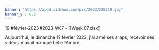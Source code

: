 ```yaml
---
banner: "https://apod.cidehom.com/pix/2023/230219.jpg"
banner_y : 0.5
---
```

19 #février-2023 #2023-W07 - [[Week 07.xlsx]]


Aujourd'hui, le dimanche 19 février 2023, j'ai aimé ses snaps, recevoir ses vidéos m'avait manqué hehe ^Ambre